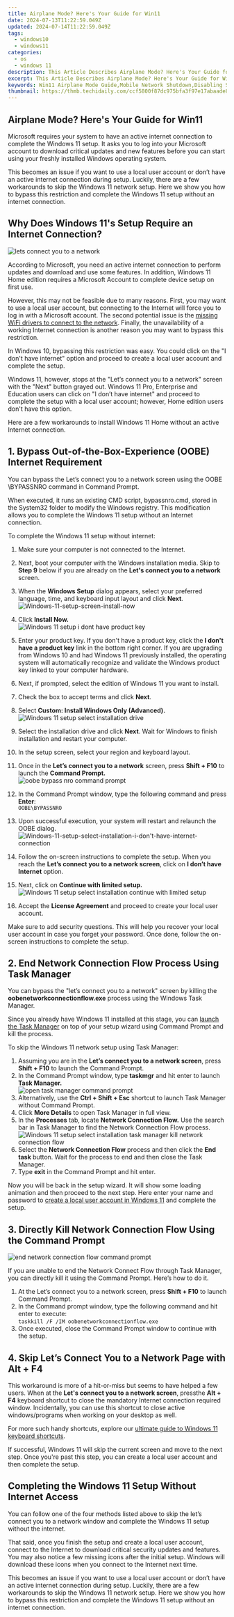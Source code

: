 ```yaml
---
title: Airplane Mode? Here's Your Guide for Win11
date: 2024-07-13T11:22:59.049Z
updated: 2024-07-14T11:22:59.049Z
tags:
  - windows10
  - windows11
categories:
  - os
  - windows 11
description: This Article Describes Airplane Mode? Here's Your Guide for Win11
excerpt: This Article Describes Airplane Mode? Here's Your Guide for Win11
keywords: Win11 Airplane Mode Guide,Mobile Network Shutdown,Disabling Signal On PC,Airplane Mode Tips,How to Use Win11 Mute,In-Flight Tech Settings,No Wifi/Bluetooth in Win11
thumbnail: https://thmb.techidaily.com/ccf5800f87dc975bfa3f97e17abaade8c733e4db5fe1a72f092700ec2559e9fd.jpg
---
```


## Airplane Mode? Here's Your Guide for Win11

 Microsoft requires your system to have an active internet connection to complete the Windows 11 setup. It asks you to log into your Microsoft account to download critical updates and new features before you can start using your freshly installed Windows operating system.

 This becomes an issue if you want to use a local user account or don’t have an active internet connection during setup. Luckily, there are a few workarounds to skip the Windows 11 network setup. Here we show you how to bypass this restriction and complete the Windows 11 setup without an internet connection.

## Why Does Windows 11's Setup Require an Internet Connection?

![lets connect you to a network](https://static1.makeuseofimages.com/wordpress/wp-content/uploads/2021/12/lets-connect-you-to-a-network.png)

 According to Microsoft, you need an active internet connection to perform updates and download and use some features. In addition, Windows 11 Home edition requires a Microsoft Account to complete device setup on first use.

 However, this may not be feasible due to many reasons. First, you may want to use a local user account, but connecting to the Internet will force you to log in with a Microsoft account. The second potential issue is the [missing WiFi drivers to connect to the network](https://www.makeuseof.com/windows-11-missing-wi-fi-option/). Finally, the unavailability of a working Internet connection is another reason you may want to bypass this restriction.

 In Windows 10, bypassing this restriction was easy. You could click on the "I don't have internet" option and proceed to create a local user account and complete the setup.

 Windows 11, however, stops at the "Let’s connect you to a network" screen with the "Next" button grayed out. Windows 11 Pro, Enterprise and Education users can click on "I don’t have internet" and proceed to complete the setup with a local user account; however, Home edition users don't have this option.

 Here are a few workarounds to install Windows 11 Home without an active Internet connection.

## 1\. Bypass Out-of-the-Box-Experience (OOBE) Internet Requirement

 You can bypass the Let’s connect you to a network screen using the OOBE \\BYPASSNRO command in Command Prompt.

 When executed, it runs an existing CMD script, bypassnro.cmd, stored in the System32 folder to modify the Windows registry. This modification allows you to complete the Windows 11 setup without an Internet connection.

 To complete the Windows 11 setup without internet:

1. Make sure your computer is not connected to the Internet.
2. Next, boot your computer with the Windows installation media. Skip to **Step 9** below if you are already on the **Let's connect you to a network** screen.
3. When the **Windows Setup** dialog appears, select your preferred language, time, and keyboard input layout and click **Next**.  
![Windows-11-setup-screen-install-now](https://static1.makeuseofimages.com/wordpress/wp-content/uploads/2023/09/windows-11-setup-screen-install-now.jpg)
4. Click **Install Now.**  
![Windows 11 setup i dont have product key](https://static1.makeuseofimages.com/wordpress/wp-content/uploads/2023/09/windows-11-setup-i-dont-have-product-key.jpg)
5. Enter your product key. If you don't have a product key, click the **I don't have a product key** link in the bottom right corner. If you are upgrading from Windows 10 and had Windows 11 previously installed, the operating system will automatically recognize and validate the Windows product key linked to your computer hardware.

1. Next, if prompted, select the edition of Windows 11 you want to install.
2. Check the box to accept terms and click **Next**.
3. Select **Custom: Install Windows Only (Advanced).**  
![Windows 11 setup select installation drive](https://static1.makeuseofimages.com/wordpress/wp-content/uploads/2023/09/windows-11-setup-select-installation-drive.jpg)
4. Select the installation drive and click **Next**. Wait for Windows to finish installation and restart your computer.
5. In the setup screen, select your region and keyboard layout.

1. Once in the **Let’s connect you to a network** screen, press **Shift + F10** to launch the **Command Prompt.**  
![oobe bypass nro command prompt](https://static1.makeuseofimages.com/wordpress/wp-content/uploads/2022/09/oobe-bypass-nro-command-prompt.jpg)
2. In the Command Prompt window, type the following command and press **Enter**:  
`OOBE\BYPASSNRO`
3. Upon successful execution, your system will restart and relaunch the OOBE dialog.  
![Windows-11-setup-select-installation-i-don't-have-internet-connection](https://static1.makeuseofimages.com/wordpress/wp-content/uploads/2023/09/windows-11-setup-select-installation-i-don-t-have-internet-connection.jpg)
4. Follow the on-screen instructions to complete the setup. When you reach the **Let’s connect you to a network screen**, click on **I don’t have Internet** option.
5. Next, click on **Continue with limited setup.**  
![Windows 11 setup select installation continue with limited setup](https://static1.makeuseofimages.com/wordpress/wp-content/uploads/2023/09/windows-11-setup-select-installation-continue-with-limited-setup.jpg)
6. Accept the **License Agreement** and proceed to create your local user account.

 Make sure to add security questions. This will help you recover your local user account in case you forget your password. Once done, follow the on-screen instructions to complete the setup.

## 2\. End Network Connection Flow Process Using Task Manager

 You can bypass the "let’s connect you to a network" screen by killing the **oobenetworkconnectionflow.exe** process using the Windows Task Manager.

 Since you already have Windows 11 installed at this stage, you can [launch the Task Manager](https://www.makeuseof.com/how-to-access-task-manager-on-windows-11/) on top of your setup wizard using Command Prompt and kill the process.

 To skip the Windows 11 network setup using Task Manager:

1. Assuming you are in the **Let’s connect you to a network screen**, press **Shift + F10** to launch the Command Prompt.
2. In the Command Prompt window, type **taskmgr** and hit enter to launch **Task Manager.**  
![open task manager command prompt](https://static1.makeuseofimages.com/wordpress/wp-content/uploads/2021/12/open-task-manager-command-prompt.png)
3. Alternatively, use the **Ctrl + Shift + Esc** shortcut to launch Task Manager without Command Prompt.
4. Click **More Details** to open Task Manager in full view.
5. In the **Processes** tab, locate **Network Connection Flow.** Use the search bar in Task Manager to find the Network Connection Flow process.  
![Windows 11 setup select installation task manager kill network connection flow](https://static1.makeuseofimages.com/wordpress/wp-content/uploads/2023/09/windows-11-setup-select-installation-task-manager-kill-network-connection-flow.jpg)
6. Select the **Network Connection Flow** process and then click the **End task** button. Wait for the process to end and then close the Task Manager.
7. Type **exit** in the Command Prompt and hit enter.

 Now you will be back in the setup wizard. It will show some loading animation and then proceed to the next step. Here enter your name and password to [create a local user account in Windows 11](http://www.makeuseof.com/ways-to-create-local-user-account-windows/) and complete the setup.

## 3\. Directly Kill Network Connection Flow Using the Command Prompt

![end network connection flow command prompt](https://static1.makeuseofimages.com/wordpress/wp-content/uploads/2021/12/end-network-connection-flow-command-prompt.png)

 If you are unable to end the Network Connect Flow through Task Manager, you can directly kill it using the Command Prompt. Here’s how to do it.

1. At the Let’s connect you to a network screen, press **Shift + F10** to launch Command Prompt.
2. In the Command prompt window, type the following command and hit enter to execute:  
`taskkill /F /IM oobenetworkconnectionflow.exe`
3. Once executed, close the Command Prompt window to continue with the setup.

## 4\. Skip Let’s Connect You to a Network Page with Alt + F4

 This workaround is more of a hit-or-miss but seems to have helped a few users. When at the **Let's connect you to a network screen**, pressthe **Alt + F4** keyboard shortcut to close the mandatory Internet connection required window. Incidentally, you can use this shortcut to close active windows/programs when working on your desktop as well.

 For more such handy shortcuts, explore our [ultimate guide to Windows 11 keyboard shortcuts](https://www.makeuseof.com/windows-11-keyboard-shortcuts/).

 If successful, Windows 11 will skip the current screen and move to the next step. Once you're past this step, you can create a local user account and then complete the setup.

## Completing the Windows 11 Setup Without Internet Access

 You can follow one of the four methods listed above to skip the let’s connect you to a network window and complete the Windows 11 setup without the internet.

 That said, once you finish the setup and create a local user account, connect to the Internet to download critical security updates and features. You may also notice a few missing icons after the initial setup. Windows will download these icons when you connect to the Internet next time.

 This becomes an issue if you want to use a local user account or don’t have an active internet connection during setup. Luckily, there are a few workarounds to skip the Windows 11 network setup. Here we show you how to bypass this restriction and complete the Windows 11 setup without an internet connection.



<ins class="adsbygoogle"
      style="display:block"
      data-ad-client="ca-pub-7571918770474297"
      data-ad-slot="8358498916"
      data-ad-format="auto"
      data-full-width-responsive="true"></ins>